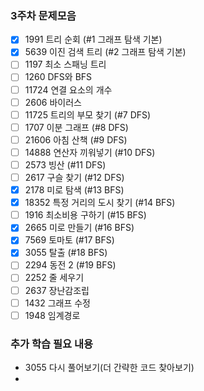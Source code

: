
### 3주차 문제모음
- [X] 1991 트리 순회 (#1 그래프 탐색 기본)
- [X] 5639 이진 검색 트리 (#2 그래프 탐색 기본)
- [ ] 1197 최소 스패닝 트리 
- [ ] 1260 DFS와 BFS 
- [ ] 11724 연결 요소의 개수
- [ ] 2606 바이러스
- [ ] 11725 트리의 부모 찾기 (#7 DFS)
- [ ] 1707 이분 그래프 (#8 DFS)
- [ ] 21606 아침 산책 (#9 DFS)
- [ ] 14888 연산자 끼워넣기 (#10 DFS)
- [ ] 2573 빙산 (#11 DFS)
- [ ] 2617 구슬 찾기 (#12 DFS)
- [X] 2178 미로 탐색 (#13 BFS)
- [X] 18352 특정 거리의 도시 찾기 (#14 BFS)
- [ ] 1916 최소비용 구하기 (#15 BFS)
- [X] 2665 미로 만들기 (#16 BFS)
- [X] 7569 토마토 (#17 BFS)
- [X] 3055 탈출 (#18 BFS)
- [ ] 2294 동전 2 (#19 BFS)
- [ ] 2252 줄 세우기
- [ ] 2637 장난감조립
- [ ] 1432 그래프 수정
- [ ] 1948 임계경로

### 추가 학습 필요 내용
-  3055 다시 풀어보기(더 간략한 코드 찾아보기)
-  